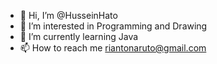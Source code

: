 - 👋 Hi, I’m @HusseinHato
- 👀 I’m interested in Programming and Drawing
- 🌱 I’m currently learning Java
- 📫 How to reach me riantonaruto@gmail.com
